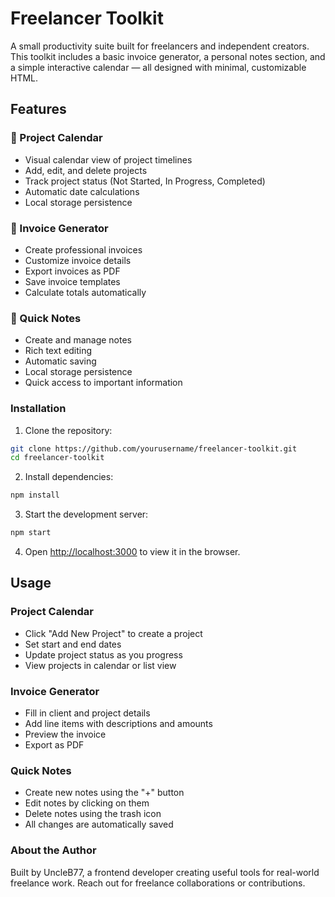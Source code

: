 # Freelancer Toolkit

A small productivity suite built for freelancers and independent creators. This toolkit includes a basic invoice generator, a personal notes section, and a simple interactive calendar — all designed with minimal, customizable HTML.
## Features

### 📅 Project Calendar
- Visual calendar view of project timelines
- Add, edit, and delete projects
- Track project status (Not Started, In Progress, Completed)
- Automatic date calculations
- Local storage persistence

### 🧾 Invoice Generator
- Create professional invoices
- Customize invoice details
- Export invoices as PDF
- Save invoice templates
- Calculate totals automatically

### 📝 Quick Notes
- Create and manage notes
- Rich text editing
- Automatic saving
- Local storage persistence
- Quick access to important information

### Installation

1. Clone the repository:
```bash
git clone https://github.com/yourusername/freelancer-toolkit.git
cd freelancer-toolkit
```

2. Install dependencies:
```bash
npm install
```

3. Start the development server:
```bash
npm start
```

4. Open [http://localhost:3000](http://localhost:3000) to view it in the browser.

## Usage

### Project Calendar
- Click "Add New Project" to create a project
- Set start and end dates
- Update project status as you progress
- View projects in calendar or list view

### Invoice Generator
- Fill in client and project details
- Add line items with descriptions and amounts
- Preview the invoice
- Export as PDF

### Quick Notes
- Create new notes using the "+" button
- Edit notes by clicking on them
- Delete notes using the trash icon
- All changes are automatically saved

### About the Author
Built by UncleB77, a frontend developer creating useful tools for real-world freelance work.
Reach out for freelance collaborations or contributions.

